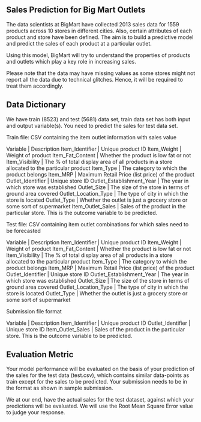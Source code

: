 ## Sales Prediction for Big Mart Outlets
The data scientists at BigMart have collected 2013 sales data for 1559 products across 10 stores in different cities. Also, certain attributes of each product and store have been defined. The aim is to build a predictive model and predict the sales of each product at a particular outlet.

Using this model, BigMart will try to understand the properties of products and outlets which play a key role in increasing sales.

Please note that the data may have missing values as some stores might not report all the data due to technical glitches. Hence, it will be required to treat them accordingly. 



## Data Dictionary
We have train (8523) and test (5681) data set, train data set has both input and output variable(s). You need to predict the sales for test data set.



Train file: CSV containing the item outlet information with sales value

Variable	                |  Description
Item_Identifier	          |  Unique product ID
Item_Weight	              |  Weight of product
Item_Fat_Content	        |  Whether the product is low fat or not
Item_Visibility	          |  The % of total display area of all products in a store allocated to the particular product
Item_Type	                |  The category to which the product belongs
Item_MRP	                |  Maximum Retail Price (list price) of the product
Outlet_Identifier	        |  Unique store ID
Outlet_Establishment_Year	|  The year in which store was established
Outlet_Size	              |  The size of the store in terms of ground area covered
Outlet_Location_Type	    |  The type of city in which the store is located
Outlet_Type	              |  Whether the outlet is just a grocery store or some sort of supermarket
Item_Outlet_Sales	        |  Sales of the product in the particular store. This is the outcome variable to be predicted.
 

Test file: CSV containing item outlet combinations for which sales need to be forecasted

Variable	                |  Description
Item_Identifier	          |  Unique product ID
Item_Weight	              |  Weight of product
Item_Fat_Content	        |  Whether the product is low fat or not
Item_Visibility	          |  The % of total display area of all products in a store allocated to the particular product
Item_Type	                |  The category to which the product belongs
Item_MRP	                |  Maximum Retail Price (list price) of the product
Outlet_Identifier	        |  Unique store ID
Outlet_Establishment_Year	|  The year in which store was established
Outlet_Size	              |  The size of the store in terms of ground area covered
Outlet_Location_Type	    |  The type of city in which the store is located
Outlet_Type	              |  Whether the outlet is just a grocery store or some sort of supermarket


Submission file format

Variable	                |  Description
Item_Identifier	          |  Unique product ID
Outlet_Identifier	        |  Unique store ID
Item_Outlet_Sales	        |  Sales of the product in the particular store. This is the outcome variable to be predicted.

## Evaluation Metric
Your model performance will be evaluated on the basis of your prediction of the sales for the test data (test.csv), which contains similar data-points as train except for the sales to be predicted. Your submission needs to be in the format as shown in sample submission.

We at our end, have the actual sales for the test dataset, against which your predictions will be evaluated. We will use the Root Mean Square Error value to judge your response.
